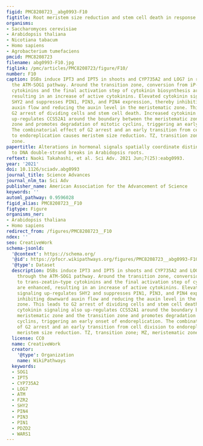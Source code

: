 ```yaml
---
figid: PMC8208723__abg0993-F10
figtitle: Root meristem size reduction and stem cell death in response to DSBs
organisms:
- Saccharomyces cerevisiae
- Arabidopsis thaliana
- Nicotiana tabacum
- Homo sapiens
- Agrobacterium tumefaciens
pmcid: PMC8208723
filename: abg0993-F10.jpg
figlink: /pmc/articles/PMC8208723/figure/F10/
number: F10
caption: DSBs induce IPT3 and IPT5 in shoots and CYP735A2 and LOG7 in roots through
  the ATM-SOG1 pathway. Around the transition zone, conversion from iP- to trans-zeatin–type
  cytokinins and the final activation step of cytokinin biosynthesis are enhanced,
  resulting in an increase of active cytokinins. Elevated cytokinin signaling up-regulates
  SHY2 and suppresses PIN1, PIN3, and PIN4 expression, thereby inhibiting downward
  auxin flow and reducing the auxin level in the meristematic zone. This leads to
  G2 arrest of dividing cells and stem cell death. Increased cytokinin signaling also
  up-regulates CCS52A1 around the boundary between the meristematic zone and the transition
  zone and promotes degradation of mitotic cyclins, triggering an early onset of endoreplication.
  The combinatorial effect of G2 arrest and an early transition from cell division
  to endoreplication causes meristem size reduction. TZ, transition zone; MZ, meristematic
  zone.
papertitle: Alterations in hormonal signals spatially coordinate distinct responses
  to DNA double-strand breaks in Arabidopsis roots.
reftext: Naoki Takahashi, et al. Sci Adv. 2021 Jun;7(25):eabg0993.
year: '2021'
doi: 10.1126/sciadv.abg0993
journal_title: Science Advances
journal_nlm_ta: Sci Adv
publisher_name: American Association for the Advancement of Science
keywords: ''
automl_pathway: 0.9596028
figid_alias: PMC8208723__F10
figtype: Figure
organisms_ner:
- Arabidopsis thaliana
- Homo sapiens
redirect_from: /figures/PMC8208723__F10
ndex: ''
seo: CreativeWork
schema-jsonld:
  '@context': https://schema.org/
  '@id': https://pfocr.wikipathways.org/figures/PMC8208723__abg0993-F10.html
  '@type': Dataset
  description: DSBs induce IPT3 and IPT5 in shoots and CYP735A2 and LOG7 in roots
    through the ATM-SOG1 pathway. Around the transition zone, conversion from iP-
    to trans-zeatin–type cytokinins and the final activation step of cytokinin biosynthesis
    are enhanced, resulting in an increase of active cytokinins. Elevated cytokinin
    signaling up-regulates SHY2 and suppresses PIN1, PIN3, and PIN4 expression, thereby
    inhibiting downward auxin flow and reducing the auxin level in the meristematic
    zone. This leads to G2 arrest of dividing cells and stem cell death. Increased
    cytokinin signaling also up-regulates CCS52A1 around the boundary between the
    meristematic zone and the transition zone and promotes degradation of mitotic
    cyclins, triggering an early onset of endoreplication. The combinatorial effect
    of G2 arrest and an early transition from cell division to endoreplication causes
    meristem size reduction. TZ, transition zone; MZ, meristematic zone.
  license: CC0
  name: CreativeWork
  creator:
    '@type': Organization
    name: WikiPathways
  keywords:
  - SOG1
  - IPT5
  - CYP735A2
  - LOG7
  - ATM
  - FZR2
  - SHY2
  - PIN4
  - PIN3
  - PIN1
  - PDZD2
  - WARS1
---
```

